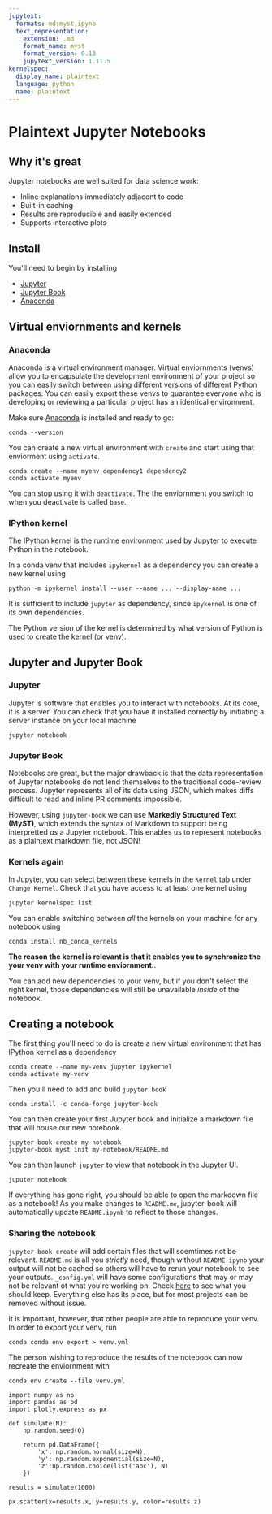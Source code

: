 ```yaml
---
jupytext:
  formats: md:myst,ipynb
  text_representation:
    extension: .md
    format_name: myst
    format_version: 0.13
    jupytext_version: 1.11.5
kernelspec:
  display_name: plaintext
  language: python
  name: plaintext
---
```


# Plaintext Jupyter Notebooks


## Why it's great
Jupyter notebooks are well suited for data science work:
- Inline explanations immediately adjacent to code
- Built-in caching
- Results are reproducible and easily extended
- Supports interactive plots



## Install
You'll need to begin by installing
- [Jupyter](https://jupyter.org/install)
- [Jupyter Book](https://jupyterbook.org/start/overview.html)
- [Anaconda](https://docs.anaconda.com/anaconda/install/)




## Virtual enviornments and kernels

### Anaconda
Anaconda is a virtual environment manager. Virtual enviornments (venvs) allow you to encapsulate the development environment of your project so you can easily switch between using different versions of different Python packages. You can easily export these venvs to guarantee everyone who is developing or reviewing a particular project has an identical environment.

Make sure [Anaconda](https://docs.anaconda.com/anaconda/install/) is installed and ready to go:

```shell
conda --version
```

You can create a new virtual environment with `create` and start using that enviorment using `activate`. 

```shell
conda create --name myenv dependency1 dependency2
conda activate myenv
```

You can stop using it with `deactivate`. The the enviornment you switch to when you deactivate is called `base`.

### IPython kernel
The IPython kernel is the runtime environment used by Jupyter to execute Python in the notebook. 

In a conda venv that includes `ipykernel` as a dependency you can create a new kernel using

```shell
python -m ipykernel install --user --name ... --display-name ...
```

It is sufficient to include `jupyter` as dependency, since `ipykernel` is one of its own dependencies.

The Python version of the kernel is determined by what version of Python is used to create the kernel (or venv).


## Jupyter and Jupyter Book

### Jupyter
Jupyter is software that enables you to interact with notebooks. At its core, it is a server. You can check that you have it installed correctly by initiating a server instance on your local machine

```shell
jupyter notebook
```

### Jupyter Book
Notebooks are great, but the major drawback is that the data representation of Jupyter notebooks do not lend themselves to the traditional code-review process. Jupyter represents all of its data using JSON, which makes diffs difficult to read and inline PR comments impossible.

However, using `jupyter-book` we can use **Markedly Structured Text (MyST)**,  which extends the syntax of Markdown to support being interpretted _as_ a Jupyter notebook. This enables us to represent notebooks as a plaintext markdown file, not JSON!


### Kernels again
In Jupyter, you can select between these kernels in the `Kernel` tab under `Change Kernel`. Check that you have access to at least one kernel using

```shell
jupyter kernelspec list
```

You can enable switching between _all_ the kernels on your machine for any notebook using

```shell
conda install nb_conda_kernels
```

**The reason the kernel is relevant is that it enables you to synchronize the your venv with your runtime enviornment.**.

You can add new dependencies to your venv, but if you don't select the right kernel, those dependencies will still be unavailable _inside_ of the notebook.


## Creating a notebook
The first thing you'll need to do is create a new virtual environment that has IPython kernel as a dependency

```shell
conda create --name my-venv jupyter ipykernel
conda activate my-venv
```

Then you'll need to add and build `jupyter book`

```shell
conda install -c conda-forge jupyter-book

```

You can then create your first Jupyter book and initialize a markdown file that will house our new notebook.
```shell
jupyter-book create my-notebook
jupyter-book myst init my-notebook/README.md
```

You can then launch `jupyter` to view that notebook in the Jupyter UI.

```shell
juputer notebook
```

If everything has gone right, you should be able to open the markdown file as a notebook! As you make changes to `README.me`, jupyter-book will automatically update `README.ipynb` to reflect to those changes.

### Sharing the notebook
`jupyter-book create` will add certain files that will soemtimes not be relevant. `README.md` is all you _strictly_ need, though without `README.ipynb` your output will not be cached so others will have to rerun your notebook to see your outputs. `_config.yml` will have some configurations that may or may not be relevant ot what you're working on. Check [here](https://jupyterbook.org/customize/config.html) to see what you should keep. Everything else has its place, but for most projects can be removed without issue.

It is important, however, that other people are able to reproduce your venv. In order to export your venv, run

```shell
conda conda env export > venv.yml
```

The person wishing to reproduce the results of the notebook can now recreate the enviornment with

```shell
conda env create --file venv.yml
```

```{code-cell} ipython3
import numpy as np
import pandas as pd
import plotly.express as px
```

```{code-cell} ipython3
def simulate(N):
    np.random.seed(0)

    return pd.DataFrame({
        'x': np.random.normal(size=N),
        'y': np.random.exponential(size=N),
        'z':np.random.choice(list('abc'), N)
    })
```

```{code-cell} ipython3
results = simulate(1000)

px.scatter(x=results.x, y=results.y, color=results.z)
```
